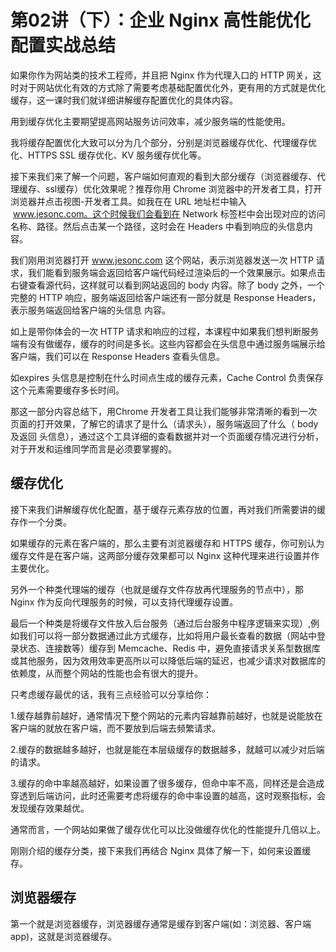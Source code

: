 # 第02讲（下）：企业 Nginx 高性能优化配置实战总结

如果你作为网站类的技术工程师，并且把 Nginx 作为代理入口的 HTTP 网关，这时对于网站优化有效的方式除了需要考虑基础配置优化外，更有用的方式就是优化缓存，这一课时我们就详细讲解缓存配置优化的具体内容。

用到缓存优化主要期望提高网站服务访问效率，减少服务端的性能使用。

我将缓存配置优化大致可以分为几个部分，分别是浏览器缓存优化、代理缓存优化、HTTPS SSL 缓存优化、KV 服务缓存优化等。

接下来我们来了解一个问题，客户端如何直观的看到大部分缓存（浏览器缓存、代理缓存、ssl缓存）优化效果呢？推荐你用 Chrome 浏览器中的开发者工具，打开浏览器并点击视图-开发者工具。如我在在 URL 地址栏中输入  www.jesonc.com。这个时候我们会看到在 Network 标签栏中会出现对应的访问名称、路径。然后点击某一个路径，这时会在 Headers 中看到响应的头信息内容。

我们刚用浏览器打开 www.jesonc.com 这个网站，表示浏览器发送一次 HTTP 请求，我们能看到服务端会返回给客户端代码经过渲染后的一个效果展示。如果点击右键查看源代码，这样就可以看到网站返回的 body 内容。除了 body 之外，一个完整的 HTTP 响应，服务端返回给客户端还有一部分就是 Response Headers，表示服务端返回给客户端的头信息 内容。

如上是带你体会的一次 HTTP 请求和响应的过程，本课程中如果我们想判断服务端有没有做缓存，缓存的时间是多长。这些内容都会在头信息中通过服务端展示给客户端，我们可以在 Response Headers 查看头信息。

如expires 头信息是控制在什么时间点生成的缓存元素，Cache Control 负责保存这个元素需要缓存多长时间。

那这一部分内容总结下，用Chrome 开发者工具让我们能够非常清晰的看到一次页面的打开效果，了解它的请求了是什么（请求头），服务端返回了什么（ body及返回 头信息），通过这个工具详细的查看数据并对一个页面缓存情况进行分析，对于开发和运维同学而言是必须要掌握的。

## 缓存优化

接下来我们讲解缓存优化配置，基于缓存元素存放的位置，再对我们所需要讲的缓存作一个分类。


如果缓存的元素在客户端的，那么主要有浏览器缓存和 HTTPS 缓存，你可别认为缓存文件是在客户端，这两部分缓存效果都可以 Nginx 这种代理来进行设置并作主要优化。


另外一个种类代理端的缓存（也就是缓存文件存放再代理服务的节点中），那Nginx 作为反向代理服务的时候，可以支持代理缓存设置。


最后一个种类是将缓存文件放入后台服务（通过后台服务中程序逻辑来实现）,例如我们可以将一部分数据通过此方式缓存，比如将用户最长查看的数据（网站中登录状态、连接数等）缓存到 Memcache、Redis 中，避免直接请求关系型数据库或其他服务，因为效用效率更高所以可以降低后端的延迟，也减少请求对数据库的依赖度，从而整个网站的性能也会有很大的提升。

只考虑缓存最优的话，我有三点经验可以分享给你：

1.缓存越靠前越好，通常情况下整个网站的元素内容越靠前越好，也就是说能放在客户端的就放在客户端，而不要放到后端去频繁请求。

2.缓存的数据越多越好，也就是能在本层级缓存的数据越多，就越可以减少对后端的请求。

3.缓存的命中率越高越好，如果设置了很多缓存，但命中率不高，同样还是会造成穿透到后端访问，此时还需要考虑将缓存的命中率设置的越高，这时观察指标，会发现缓存效果越优。

通常而言，一个网站如果做了缓存优化可以比没做缓存优化的性能提升几倍以上。

刚刚介绍的缓存分类，接下来我们再结合 Nginx 具体了解一下，如何来设置缓存。

## 浏览器缓存
第一个就是浏览器缓存，浏览器缓存通常是缓存到客户端(如：浏览器、客户端app)，这就是浏览器缓存。
